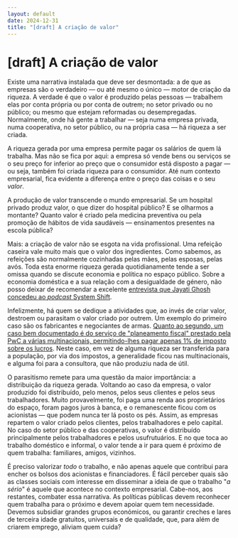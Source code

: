 ```yaml
---
layout: default
date: 2024-12-31
title: "[draft] A criação de valor"
---
```


# [draft] A criação de valor

Existe uma narrativa instalada que deve ser desmontada: a de que as empresas são o verdadeiro — ou até mesmo o único — motor de criação da riqueza. A verdade é que o valor é produzido pelas pessoas — trabalhem elas por conta própria ou por conta de outrem; no setor privado ou no público; ou mesmo que estejam reformadas ou desempregadas. Normalmente, onde há gente a trabalhar — seja numa empresa privada, numa cooperativa, no setor público, ou na própria casa — há riqueza a ser criada.

A riqueza gerada por uma empresa permite pagar os salários de quem lá trabalha. Mas não se fica por aqui: a empresa só vende bens ou serviços se o seu preço for inferior ao preço que o consumidor está disposto a pagar — ou seja, também foi criada riqueza para o consumidor. Até num contexto empresarial, fica evidente a diferença entre o preço das coisas e o seu _valor_.

A produção de valor transcende o mundo empresarial. Se um hospital privado produz valor, o que dizer do hospital público?  E se olharmos a montante? Quanto valor é criado pela medicina preventiva ou pela promoção de hábitos de vida saudáveis — ensinamentos presentes na escola pública?

Mais: a criação de valor não se esgota na vida profissional. Uma refeição caseira vale muito mais que o valor dos ingredientes.
Como sabemos, as refeições são normalmente cozinhadas pelas mães, pelas esposas, pelas avós. Toda esta enorme riqueza gerada quotidianamente tende a ser omissa quando se discute economia e política no espaço público.
Sobre a economia doméstica e a sua relação com a desigualdade de género, não posso deixar de recomendar a excelente [entrevista que Jayati Ghosh concedeu ao _podcast_ System Shift](https://www.greenpeace.org/international/podcasts/64043/systemshift-jayati-ghosh-rebalancing-power/).

Infelizmente, há quem se dedique a atividades que, ao invés de criar valor, destroem ou parasitam o valor criado por outrem. Um exemplo do primeiro caso são os fabricantes e negociantes de armas. [Quanto ao segundo, um caso bem documentado é do serviço de "planeamento fiscal" prestado pela PwC a várias multinacionais, permitindo-lhes pagar apenas 1% de imposto sobre os lucros](https://www.icij.org/investigations/luxembourg-leaks/leaked-documents-expose-global-companies-secret-tax-deals-luxembourg/). Neste caso, em vez de alguma riqueza ser transferida para a população, por via dos impostos, a generalidade ficou nas multinacionais, e alguma foi para a consultora, que não produziu nada de útil.

O parasitismo remete para uma questão da maior importância: a distribuição da riqueza gerada. Voltando ao caso da empresa, o valor produzido foi distribuído, pelo menos, pelos seus clientes e pelos seus trabalhadores. Muito provavelmente, foi paga uma renda aos proprietários do espaço, foram pagos juros à banca, e o remanescente ficou com os acionistas — que podem nunca ter lá posto os pés. Assim, as empresas repartem o valor criado pelos clientes, pelos trabalhadores e pelo capital. No caso do setor público e das cooperativas, o valor é distribuído principalmente pelos trabalhadores e pelos usufrutuários. E no que toca ao trabalho doméstico e informal, o valor tende a ir para quem é próximo de quem trabalha: familiares, amigos, vizinhos.

É preciso valorizar _todo_ o trabalho, e não apenas aquele que contribui para encher os bolsos dos acionistas e financiadores. É fácil perceber quais são as classes sociais com interesse em disseminar a ideia de que o trabalho "_a sério_" é aquele que acontece no contexto empresarial. Cabe-nos, aos restantes,  combater essa narrativa. As políticas públicas devem reconhecer quem trabalha para o próximo e devem apoiar quem tem necessidade. Devemos subsidiar grandes grupos económicos, ou garantir creches e lares de terceira idade gratuitos, universais e de qualidade, que, para além de criarem emprego, aliviam quem cuida?
